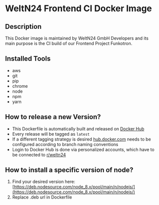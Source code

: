 # WeltN24 Frontend CI Docker Image

## Description
This Docker image is maintained by WeltN24 GmbH Developers and its main purpose is the CI build of our Frontend Project Funkotron.

## Installed Tools
- aws
- git
- pip
- chrome
- node
- npm
- yarn

## How to release a new Version?
- This Dockerfile is automatically built and released on [Docker Hub](https://hub.docker.com/r/weltn24/up-docker-node-chrome-headless/)
- Every release will be tagged as `latest`
- If a different tagging strategy is desired [hub.docker.com](https://hub.docker.com/r/weltn24/up-docker-node-chrome-headless/) needs to be configured according to branch naming conventions
- Login to Docker Hub is done via personalized accounts, which have to be connected to [r/weltn24](https://hub.docker.com/u/weltn24/)

## How to install a specific version of node?
1. Find your desired version here: [https://deb.nodesource.com/node_8.x/pool/main/n/nodejs/](https://deb.nodesource.com/node_8.x/pool/main/n/nodejs/)
1. Replace .deb url in Dockerfile
